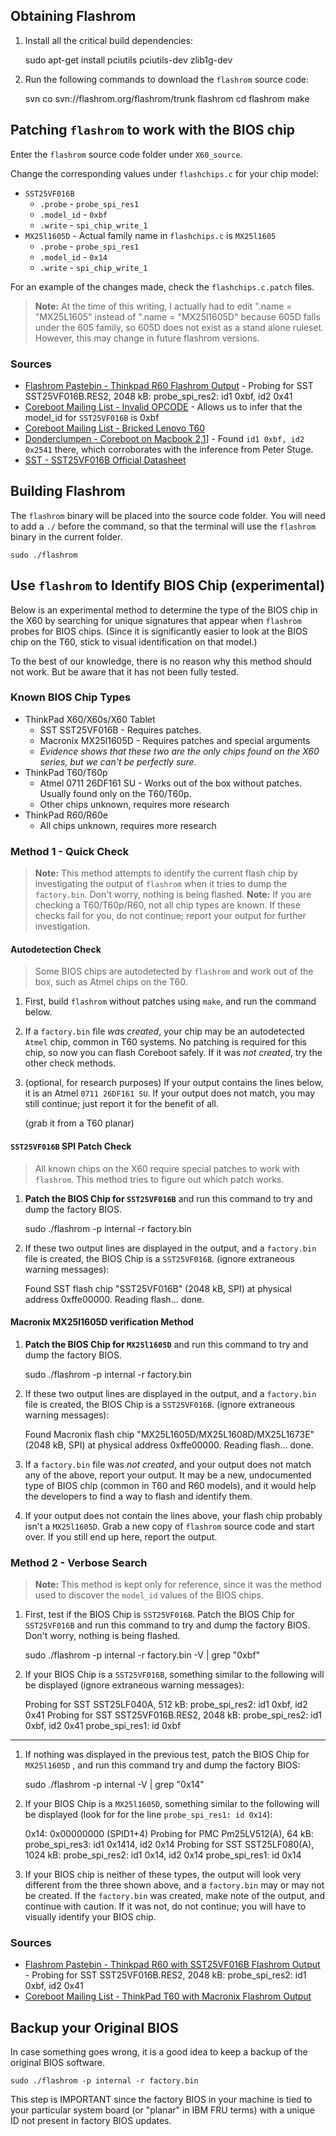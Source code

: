 ## Obtaining Flashrom

1. Install all the critical build dependencies:

    sudo apt-get install pciutils pciutils-dev zlib1g-dev

2. Run the following commands to download the `flashrom` source code:

    svn co svn://flashrom.org/flashrom/trunk flashrom
    cd flashrom
    make

## Patching `flashrom` to work with the BIOS chip

Enter the `flashrom` source code folder under `X60_source`.

Change the corresponding values under `flashchips.c` for your chip model:

* `SST25VF016B`
  * `.probe` - `probe_spi_res1`
  * `.model_id` - `0xbf`
  * `.write` - `spi_chip_write_1`
* `MX25l1605D` - Actual family name in `flashchips.c` is `MX25l1605`
  * `.probe` - `probe_spi_res1`
  * `.model_id` - `0x14`
  * `.write` - `spi_chip_write_1`

For an example of the changes made, check the `flashchips.c.patch` files.

> **Note:** At the time of this writing, I actually had to edit ".name = "MX25L1605" instead of ".name = "MX25l1605D" because 605D falls under the 605 family, so 605D does not exist as a stand alone ruleset. However, this may change in future flashrom versions.

### Sources

* [Flashrom Pastebin - Thinkpad R60 Flashrom Output](http://paste.flashrom.org/view.php?id=1454) - Probing for SST SST25VF016B.RES2, 2048 kB: probe_spi_res2: id1 0xbf, id2 0x41
* [Coreboot Mailing List - Invalid OPCODE](http://www.coreboot.org/pipermail/coreboot/2013-June/075962.html) - Allows us to infer that the model_id for `SST25VF016B` is 0xbf
* [Coreboot Mailing List - Bricked Lenovo T60](http://coreboot.org/pipermail/coreboot/2013-June/076027.html)
* [Donderclumpen - Coreboot on Macbook 2,1](http://macbook.donderklumpen.de/coreboot/)] -  Found `id1 0xbf, id2 0x2541` there, which corroborates with the inference from Peter Stuge.
* [SST - SST25VF016B Official Datasheet](http://ww1.microchip.com/downloads/en/DeviceDoc/S71271_04.pdf)

## Building Flashrom

The `flashrom` binary will be placed into the source code folder. You will need to add a `./` before the command, so that the terminal will use the `flashrom` binary in the current folder.

    sudo ./flashrom

## Use `flashrom` to Identify BIOS Chip (experimental)

Below is an experimental method to determine the type of the BIOS chip in the X60 by searching for unique signatures that appear when `flashrom` probes for BIOS chips. (Since it is significantly easier to look at the BIOS chip on the T60, stick to visual identification on that model.)

To the best of our knowledge, there is no reason why this method should not work. But be aware that it has not been fully tested.

### Known BIOS Chip Types

* ThinkPad X60/X60s/X60 Tablet
  * SST SST25VF016B - Requires patches.
  * Macronix MX25l1605D - Requires patches and special arguments
  * _Evidence shows that these two are the only chips found on the X60 series, but we can't be perfectly sure._
* ThinkPad T60/T60p
  * Atmel 0711 26DF161 SU - Works out of the box without patches. Usually found only on the T60/T60p.
  * Other chips unknown, requires more research
* ThinkPad R60/R60e
  * All chips unknown, requires more research

### Method 1 - Quick Check

> **Note:** This method attempts to identify the current flash chip by investigating the output of `flashrom` when it tries to dump the `factory.bin`. Don't worry, nothing is being flashed.
> **Note:** If you are checking a T60/T60p/R60, not all chip types are known. If these checks fail for you, do not continue; report your output for further investigation.

#### Autodetection Check

> Some BIOS chips are autodetected by `flashrom` and work out of the box, such as Atmel chips on the T60.

1. First, build `flashrom` without patches using `make`, and run the command below. 

2. If a `factory.bin` file *was created*, your chip may be an autodetected `Atmel` chip, common in T60 systems. No patching is required for this chip, so now you can flash Coreboot safely. If it was *not created*, try the other check methods.

3. (optional, for research purposes) If your output contains the lines below, it is an Atmel `0711 26DF161 SU`. If your output does not match, you may still continue; just report it for the benefit of all.

    (grab it from a T60 planar)

#### `SST25VF016B` SPI Patch Check

> All known chips on the X60 require special patches to work with `flashrom`. This method tries to figure out which patch works.

1. **Patch the BIOS Chip for `SST25VF016B`** and run this command to try and dump the factory BIOS. 

    sudo ./flashrom -p internal -r factory.bin

2. If these two output lines are displayed in the output, and a `factory.bin` file is created, the BIOS Chip is a `SST25VF016B`. (ignore extraneous warning messages):

    Found SST flash chip "SST25VF016B" (2048 kB, SPI) at physical address 0xffe00000.
    Reading flash... done.

#### Macronix MX25l1605D verification Method

1. **Patch the BIOS Chip for `MX25l1605D`** and run this command to try and dump the factory BIOS.

    sudo ./flashrom -p internal -r factory.bin

2. If these two output lines are displayed in the output, and a `factory.bin` file is created, the BIOS Chip is a `SST25VF016B`. (ignore extraneous warning messages):

    Found Macronix flash chip "MX25L1605D/MX25L1608D/MX25L1673E" (2048 kB, SPI) at physical address 0xffe00000.
    Reading flash... done.

4. If a `factory.bin` file was *not created*, and your output does not match any of the above, report your output. It may be a new, undocumented type of BIOS chip (common in T60 and R60 models), and it would help the developers to find a way to flash and identify them.

3. If your output does not contain the lines above, your flash chip probably isn't a `MX25l1605D`. Grab a new copy of `flashrom` source code and start over. If you still end up here, report the output.

### Method 2 - Verbose Search

> **Note:** This method is kept only for reference, since it was the method used to discover the `model_id` values of the BIOS chips.

1. First, test if the BIOS Chip is `SST25VF016B`. Patch the BIOS Chip for `SST25VF016B` and run this command to try and dump the factory BIOS. Don't worry, nothing is being flashed.

    sudo ./flashrom -p internal -r factory.bin -V | grep "0xbf"

2. If your BIOS Chip is a `SST25VF016B`, something similar to the following will be displayed (ignore extraneous warning messages):

    Probing for SST SST25LF040A, 512 kB: probe_spi_res2: id1 0xbf, id2 0x41
    Probing for SST SST25VF016B.RES2, 2048 kB: probe_spi_res2: id1 0xbf, id2 0x41
    probe_spi_res1: id 0xbf

---

1. If nothing was displayed in the previous test, patch the BIOS Chip for `MX25l1605D` , and run this command try and dump the factory BIOS:

    sudo ./flashrom -p internal -V | grep "0x14"

2. If your BIOS Chip is a `MX25l1605D`, something similar to the following will be displayed (look for for the line `probe_spi_res1: id 0x14`):

    0x14: 0x00000000 (SPID1+4)
    Probing for PMC Pm25LV512(A), 64 kB: probe_spi_res3: id1 0x1414, id2 0x14
    Probing for SST SST25LF080(A), 1024 kB: probe_spi_res2: id1 0x14, id2 0x14
    probe_spi_res1: id 0x14

4. If your BIOS chip is neither of these types, the output will look very different from the three shown above, and a `factory.bin` may or may not be created. If the `factory.bin` was created, make note of the output, and continue with caution. If it was not, do not continue; you will have to visually identify your BIOS chip.

### Sources

* [Flashrom Pastebin - Thinkpad R60 with SST25VF016B Flashrom Output](http://paste.flashrom.org/view.php?id=1454) - Probing for SST SST25VF016B.RES2, 2048 kB: probe_spi_res2: id1 0xbf, id2 0x41
* [Coreboot Mailing List - ThinkPad T60 with Macronix Flashrom Output](http://www.coreboot.org/pipermail/coreboot/2013-June/075961.html)

## Backup your Original BIOS

In case something goes wrong, it is a good idea to keep a backup of the original BIOS software.

    sudo ./flashrom -p internal -r factory.bin

This step is IMPORTANT since the factory BIOS in your machine is tied to your particular system board (or "planar" in IBM FRU terms) with a unique ID not present in factory BIOS updates.